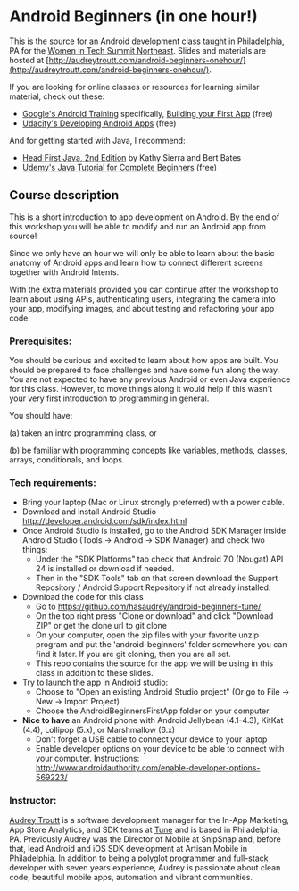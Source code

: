 # Android Beginners (in one hour!)

This is the source for an Android development class taught in Philadelphia, PA for the [Women in Tech Summit Northeast](https://womenintechsummit.net/intro-to-android-development/). Slides and materials are hosted at [http://audreytroutt.com/android-beginners-onehour/](http://audreytroutt.com/android-beginners-onehour/).

If you are looking for online classes or resources for learning similar material, check out these:
* [Google's Android Training](https://developer.android.com/training/index.html) specifically, [Building your First App](https://developer.android.com/training/basics/firstapp/index.html) (free)
* [Udacity's Developing Android Apps](https://www.udacity.com/course/developing-android-apps--ud853) (free)

And for getting started with Java, I recommend:
* [Head First Java, 2nd Edition](http://amzn.com/0596009208) by Kathy Sierra and Bert Bates
* [Udemy's Java Tutorial for Complete Beginners](https://www.udemy.com/java-tutorial/) (free)

## Course description

This is a short introduction to app development on Android. By the end of this workshop you will be able to modify and run an Android app from source!

Since we only have an hour we will only be able to learn about the basic anatomy of Android apps and learn how to connect different screens together with Android Intents.

With the extra materials provided you can continue after the workshop to learn about using APIs, authenticating users, integrating the camera into your app, modifying images, and about testing and refactoring your app code.

### Prerequisites:

You should be curious and excited to learn about how apps are built. You should be prepared to face challenges and have some fun along the way. You are not expected to have any previous Android or even Java experience for this class. However, to move things along it would help if this wasn't your very first introduction to programming in general.

You should have:

(a) taken an intro programming class, or

(b) be familiar with programming concepts like variables, methods, classes, arrays, conditionals, and loops.

### Tech requirements:

 - Bring your laptop (Mac or Linux strongly preferred) with a power cable.
 - Download and install Android Studio http://developer.android.com/sdk/index.html
 - Once Android Studio is installed, go to the Android SDK Manager inside Android Studio (Tools -> Android -> SDK Manager) and check two things:
   - Under the "SDK Platforms" tab check that Android 7.0 (Nougat) API 24 is installed or download if needed.
   - Then in the "SDK Tools" tab on that screen download the Support Repository / Android Support Repository if not already installed.
 - Download the code for this class
   - Go to https://github.com/hasaudrey/android-beginners-tune/
   - On the top right press "Clone or download" and click "Download ZIP" or get the clone url to git clone
   - On your computer, open the zip files with your favorite unzip program and put the 'android-beginners' folder somewhere you can find it later. If you are git cloning, then you are all set.
   - This repo contains the source for the app we will be using in this class in addition to these slides.
 - Try to launch the app in Android studio:
   - Choose to "Open an existing Android Studio project" (Or go to File -> New -> Import Project)
   - Choose the AndroidBeginnersFirstApp folder on your computer
 - **Nice to have** an Android phone with Android Jellybean (4.1-4.3), KitKat (4.4), Lollipop (5.x), or Marshmallow (6.x)
    - Don't forget a USB cable to connect your device to your laptop
    - Enable developer options on your device to be able to connect with your computer. Instructions: http://www.androidauthority.com/enable-developer-options-569223/

### Instructor:

[Audrey Troutt](http://audreytroutt.com/) is a software development manager for the In-App Marketing, App Store Analytics, and SDK teams at [Tune](https://www.tune.com/solutions/tune-marketing-console/) and is based in Philadelphia, PA. Previously Audrey was the Director of Mobile at SnipSnap and, before that, lead Android and iOS SDK development at Artisan Mobile in Philadelphia. In addition to being a polyglot programmer and full-stack developer with seven years experience, Audrey is passionate about clean code, beautiful mobile apps, automation and vibrant communities.
